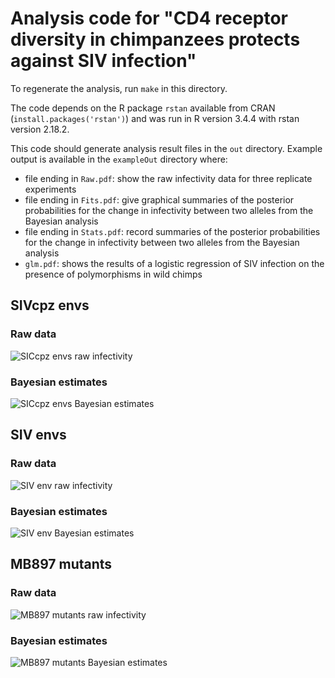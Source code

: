 # Analysis code for "CD4 receptor diversity in chimpanzees protects against SIV infection"

To regenerate the analysis, run `make` in this directory. 

The code depends on the R package `rstan` available from CRAN (`install.packages('rstan')`) and was run in R version 3.4.4 with rstan version 2.18.2.

This code should generate analysis result files in the `out` directory. Example output is available in the `exampleOut` directory where:
* file ending in `Raw.pdf`: show the raw infectivity data for three replicate experiments
* file ending in `Fits.pdf`: give graphical summaries of the posterior probabilities for the change in infectivity between two alleles from the Bayesian analysis
* file ending in `Stats.pdf`: record summaries of the posterior probabilities for the change in infectivity between two alleles from the Bayesian analysis
* `glm.pdf`: shows the results of a logistic regression of SIV infection on the presence of polymorphisms in wild chimps


## SIVcpz envs
### Raw data
![SICcpz envs raw infectivity](exampleOut/cpzRaw.png)
### Bayesian estimates
![SICcpz envs Bayesian estimates](exampleOut/cpzFits.png)

## SIV envs
### Raw data
![SIV env raw infectivity](exampleOut/monkeyRaw.png)
### Bayesian estimates
![SIV env Bayesian estimates](exampleOut/monkeyFits.png)


## MB897 mutants
### Raw data
![MB897 mutants raw infectivity](exampleOut/mbRaw.png)
### Bayesian estimates
![MB897 mutants Bayesian estimates](exampleOut/mbFits.png)








